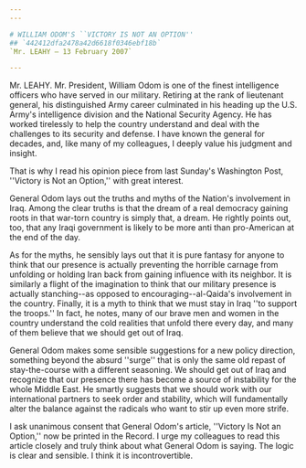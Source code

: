 ```yaml
---
---

# WILLIAM ODOM'S ``VICTORY IS NOT AN OPTION''
## `442412dfa2478a42d6618f0346ebf18b`
`Mr. LEAHY — 13 February 2007`

---
```



Mr. LEAHY. Mr. President, William Odom is one of the finest 
intelligence officers who have served in our military. Retiring at the 
rank of lieutenant general, his distinguished Army career culminated in 
his heading up the U.S. Army's intelligence division and the National 
Security Agency. He has worked tirelessly to help the country 
understand and deal with the challenges to its security and defense. I 
have known the general for decades, and, like many of my colleagues, I 
deeply value his judgment and insight.

That is why I read his opinion piece from last Sunday's Washington 
Post, ''Victory is Not an Option,'' with great interest.

General Odom lays out the truths and myths of the Nation's 
involvement in Iraq. Among the clear truths is that the dream of a real 
democracy gaining roots in that war-torn country is simply that, a 
dream. He rightly points out, too, that any Iraqi government is likely 
to be more anti than pro-American at the end of the day.

As for the myths, he sensibly lays out that it is pure fantasy for 
anyone to think that our presence is actually preventing the horrible 
carnage from unfolding or holding Iran back from gaining influence with 
its neighbor. It is similarly a flight of the imagination to think that 
our military presence is actually stanching--as opposed to 
encouraging--al-Qaida's involvement in the country. Finally, it is a 
myth to think that we must stay in Iraq ''to support the troops.'' In 
fact, he notes, many of our brave men and women in the country 
understand the cold realities that unfold there every day, and many of 
them believe that we should get out of Iraq.

General Odom makes some sensible suggestions for a new policy 
direction, something beyond the absurd ''surge'' that is only the same 
old repast of stay-the-course with a different seasoning. We should get 
out of Iraq and recognize that our presence there has become a source 
of instability for the whole Middle East. He smartly suggests that we 
should work with our international partners to seek order and 
stability, which will fundamentally alter the balance against the 
radicals who want to stir up even more strife.

I ask unanimous consent that General Odom's article, ''Victory Is Not 
an Option,'' now be printed in the Record. I urge my colleagues to read 
this article closely and truly think about what General Odom is saying. 
The logic is clear and sensible. I think it is incontrovertible.